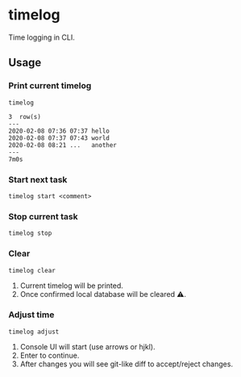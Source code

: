# timelog

Time logging in CLI.

## Usage


### Print current timelog

```
timelog
```


```
3  row(s)
---
2020-02-08 07:36 07:37 hello
2020-02-08 07:37 07:43 world
2020-02-08 08:21 ...   another
---
7m0s
```

### Start next task

```
timelog start <comment>
```

### Stop current task

```
timelog stop
```

### Clear

```
timelog clear
```

1. Current timelog will be printed.
2. Once confirmed local database will be cleared :warning:.

### Adjust time

```
timelog adjust
```

1. Console UI will start (use arrows or hjkl).
2. Enter to continue.
3. After changes you will see git-like diff to accept/reject changes.
